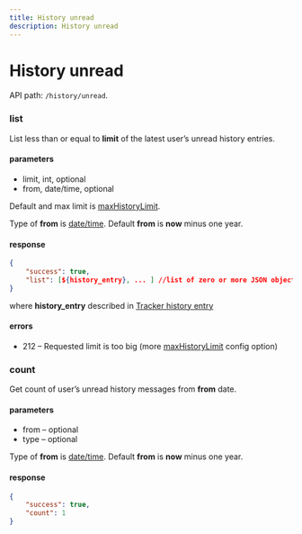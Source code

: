 ```yaml
---
title: History unread
description: History unread
---
```


# History unread

API path: `/history/unread`.

### list

List less than or equal to **limit** of the latest user’s unread history entries.

#### parameters

*   limit, int, optional
*   from, date/time, optional

Default and max limit is [maxHistoryLimit](../../../getting-started.md#constants).

Type of **from** is [date/time](../../../getting-started.md#data-types). Default **from** is **now** minus one year.

#### response

```json
{
    "success": true,
    "list": [${history_entry}, ... ] //list of zero or more JSON objects
}
```

where **history_entry** described in [Tracker history entry](index.md#tracker-history-entry)

#### errors

*   212 – Requested limit is too big (more [maxHistoryLimit](../../../getting-started.md#constants) config option)


### count

Get count of user’s unread history messages from **from** date.

#### parameters

*   from – optional
*   type – optional

Type of **from** is [date/time](../../../getting-started.md#data-types). Default **from** is **now** minus one year.

#### response

```json
{
    "success": true,
    "count": 1
}
```